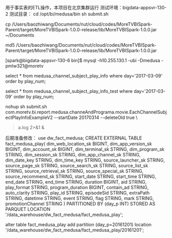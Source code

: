 用于事实表的ETL操作，本项目在北京集群运行
测试环境：bigdata-appsvr-130-2
测试目录：
cd /opt/bi/medusa/bin
sh submit.sh 


cp /Users/baozhiwang/Documents/nut/cloud/codes/MoreTVBISpark-Parent/target/MoreTVBISpark-1.0.0-release/lib/MoreTVBISpark-1.0.0.jar ~/Documents

 
md5 /Users/baozhiwang/Documents/nut/cloud/codes/MoreTVBISpark-Parent/target/MoreTVBISpark-1.0.0-release/lib/MoreTVBISpark-1.0.0.jar 

[spark@bigdata-appsvr-130-6 bin]$ 
mysql -h10.255.130.1 -ubi -Dmedusa -pmlw321@moretv


select * from medusa_channel_subject_play_info where day='2017-03-09' order by play_num;

select * from medusa_channel_subject_play_info_test where day='2017-03-09' order by play_num;


nohup sh submit.sh com.moretv.bi.report.medusa.channeAndPrograma.movie.EachChannelSubjectPlayInfoExampleV2 --startDate 20170314 --deleteOld true \
>a.log 2>&1 &












后期准备修改：
use dw_fact_medusa;
CREATE EXTERNAL TABLE fact_medusa_play(
   dim_web_location_sk         BIGINT,
   dim_app_version_sk          BIGINT,
   dim_account_sk              BIGINT,
   dim_terminal_sk             STRING,
   dim_program_sk              STRING,
   dim_session_sk              STRING,
   dim_app_channel_sk          STRING,
   dim_date_key                STRING,
   dim_time_key                STRING,
   source_launcher_sk          STRING,
   source_page_sk              STRING,
   source_search_sk            STRING,
   source_list_sk              STRING,
   source_retrieval_sk         STRING,
   source_special_sk           STRING,
   source_recommend_sk         STRING,
   start_date                  STRING,
   start_time                  STRING,
   end_date                    STRING,
   end_time                    STRING,
   duration                    BIGINT,
   aid                         STRING,
   play_format                 STRING,
   program_duration            BIGINT,
   contain_ad                  STRING,
   auto_clarity                STRING,
   play_id                     STRING,
   episodeSid                  STRING,
   extraPath                   STRING,
   datetime                    STRING,
   event                       STRING,
   flag                        STRING,
   mark                        STRING,
   promotionChannel            STRING
  )
  PARTITIONED BY (day_p INT)
  STORED AS PARQUET
  LOCATION '/data_warehouse/dw_fact_medusa/fact_medusa_play';

  alter table fact_medusa_play add partition (day_p=20161201) location '/data_warehouse/dw_fact_medusa/fact_medusa_play/20161201';